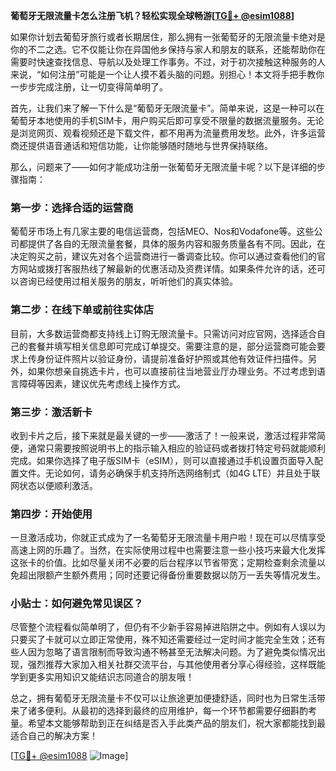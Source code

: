 **葡萄牙无限流量卡怎么注册飞机？轻松实现全球畅游[[TG💪+ @esim1088](https://t.me/s/esim1088)]**

如果你计划去葡萄牙旅行或者长期居住，那么拥有一张葡萄牙的无限流量卡绝对是你的不二之选。它不仅能让你在异国他乡保持与家人和朋友的联系，还能帮助你在需要时快速查找信息、导航以及处理工作事务。不过，对于初次接触这种服务的人来说，“如何注册”可能是一个让人摸不着头脑的问题。别担心！本文将手把手教你一步步完成注册，让一切变得简单明了。

首先，让我们来了解一下什么是“葡萄牙无限流量卡”。简单来说，这是一种可以在葡萄牙本地使用的手机SIM卡，用户购买后即可享受不限量的数据流量服务。无论是浏览网页、观看视频还是下载文件，都不用再为流量费用发愁。此外，许多运营商还提供语音通话和短信功能，让你能够随时随地与世界保持联络。

那么，问题来了——如何才能成功注册一张葡萄牙无限流量卡呢？以下是详细的步骤指南：

### 第一步：选择合适的运营商

葡萄牙市场上有几家主要的电信运营商，包括MEO、Nos和Vodafone等。这些公司都提供了各自的无限流量套餐，具体的服务内容和服务质量各有不同。因此，在决定购买之前，建议先对各个运营商进行一番调查比较。你可以通过查看他们的官方网站或拨打客服热线了解最新的优惠活动及资费详情。如果条件允许的话，还可以咨询已经使用过相关服务的朋友，听听他们的真实体验。

### 第二步：在线下单或前往实体店

目前，大多数运营商都支持线上订购无限流量卡。只需访问对应官网，选择适合自己的套餐并填写相关信息即可完成订单提交。需要注意的是，部分运营商可能会要求上传身份证件照片以验证身份，请提前准备好护照或其他有效证件扫描件。另外，如果你想亲自挑选卡片，也可以直接前往当地营业厅办理业务。不过考虑到语言障碍等因素，建议优先考虑线上操作方式。

### 第三步：激活新卡

收到卡片之后，接下来就是最关键的一步——激活了！一般来说，激活过程非常简便，通常只需要按照说明书上的指示输入相应的验证码或者拨打特定号码就能顺利完成。如果你选择了电子版SIM卡（eSIM），则可以直接通过手机设置页面导入配置文件。无论如何，请务必确保手机支持所选网络制式（如4G LTE）并且处于联网状态以便顺利激活。

### 第四步：开始使用

一旦激活成功，你就正式成为了一名葡萄牙无限流量卡用户啦！现在可以尽情享受高速上网的乐趣了。当然，在实际使用过程中也需要注意一些小技巧来最大化发挥这张卡的价值。比如尽量关闭不必要的后台程序以节省带宽；定期检查剩余流量以免超出限额产生额外费用；同时还要记得备份重要数据以防万一丢失等情况发生。

### 小贴士：如何避免常见误区？

尽管整个流程看似简单明了，但仍有不少新手容易掉进陷阱之中。例如有人误以为只要买了卡就可以立即正常使用，殊不知还需要经过一定时间才能完全生效；还有些人因为忽略了语言限制而导致沟通不畅甚至无法解决问题。为了避免类似情况出现，强烈推荐大家加入相关社群交流平台，与其他使用者分享心得经验，这样既能学到更多实用知识又能结识志同道合的朋友哦！

总之，拥有葡萄牙无限流量卡不仅可以让旅途更加便捷舒适，同时也为日常生活带来了诸多便利。从最初的选择到最终的应用维护，每一个环节都需要仔细斟酌考量。希望本文能够帮助到正在纠结是否入手此类产品的朋友们，祝大家都能找到最适合自己的解决方案！

[[TG💪+ @esim1088](https://t.me/s/esim1088) ![Image](https://i.postimg.cc/4NQfJmqS/Snipaste-2025-05-13-00-14-12.png)]